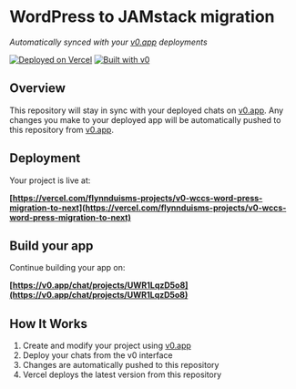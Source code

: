 # WordPress to JAMstack migration

*Automatically synced with your [v0.app](https://v0.app) deployments*

[![Deployed on Vercel](https://img.shields.io/badge/Deployed%20on-Vercel-black?style=for-the-badge&logo=vercel)](https://vercel.com/flynnduisms-projects/v0-wccs-word-press-migration-to-next)
[![Built with v0](https://img.shields.io/badge/Built%20with-v0.app-black?style=for-the-badge)](https://v0.app/chat/projects/UWR1LqzD5o8)

## Overview

This repository will stay in sync with your deployed chats on [v0.app](https://v0.app).
Any changes you make to your deployed app will be automatically pushed to this repository from [v0.app](https://v0.app).

## Deployment

Your project is live at:

**[https://vercel.com/flynnduisms-projects/v0-wccs-word-press-migration-to-next](https://vercel.com/flynnduisms-projects/v0-wccs-word-press-migration-to-next)**

## Build your app

Continue building your app on:

**[https://v0.app/chat/projects/UWR1LqzD5o8](https://v0.app/chat/projects/UWR1LqzD5o8)**

## How It Works

1. Create and modify your project using [v0.app](https://v0.app)
2. Deploy your chats from the v0 interface
3. Changes are automatically pushed to this repository
4. Vercel deploys the latest version from this repository
